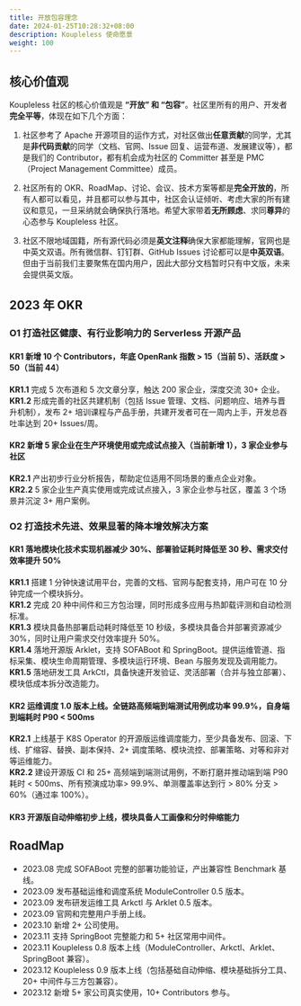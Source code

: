```yaml
---
title: 开放包容理念
date: 2024-01-25T10:28:32+08:00
description: Koupleless 使命愿景
weight: 100
---
```


## 核心价值观
Koupleless 社区的核心价值观是 **“开放” 和 “包容”**。社区里所有的用户、开发者**完全平等**，体现在如下几个方面：

1. 社区参考了 Apache 开源项目的运作方式，对社区做出**任意贡献**的同学，尤其是**非代码贡献**的同学（文档、官网、Issue 回复、运营布道、发展建议等），都是我们的 Contributor，都有机会成为社区的 Committer 甚至是 PMC（Project Management Committee）成员。

2. 社区所有的 OKR、RoadMap、讨论、会议、技术方案等都是**完全开放的**，所有人都可以看见，并且都可以参与其中，社区会认证倾听、考虑大家的所有建议和意见，一旦采纳就会确保执行落地。希望大家带着**无所顾虑**、求同**尊异**的心态参与 Koupleless 社区。

3. 社区不限地域国籍，所有源代码必须是**英文注释**确保大家都能理解，官网也是中英文双语。所有微信群、钉钉群、GitHub Issues 讨论都可以是**中英双语**。但由于当前我们主要聚焦在国内用户，因此大部分文档暂时只有中文版，未来会提供英文版。

## 2023 年 OKR
### O1  打造社区健康、有行业影响力的 Serverless 开源产品
#### KR1  新增 10 个 Contributors，年底 OpenRank 指数 > 15（当前 5）、活跃度 > 50（当前 44）
**KR1.1**  完成 5 次布道和 5 次文章分享，触达 200 家企业，深度交流 30+ 企业。<br />
**KR1.2**  形成完善的社区共建机制（包括 Issue 管理、文档、问题响应、培养与晋升机制），发布 2+ 培训课程与产品手册，共建开发者可在一周内上手，开发总吞吐率达到 20+ Issues/周。

#### KR2  新增 5 家企业在生产环境使用或完成试点接入（当前新增 1），3 家企业参与社区
**KR2.1**  产出初步行业分析报告，帮助定位适用不同场景的重点企业对象。<br />
**KR2.2**  5 家企业生产真实使用或完成试点接入，3 家企业参与社区，覆盖 3 个场景并沉淀 3+ 用户案例。


### O2  打造技术先进、效果显著的降本增效解决方案

#### KR1  落地模块化技术实现机器减少 30%、部署验证耗时降低至 30 秒、需求交付效率提升 50%
**KR1.1**  搭建 1 分钟快速试用平台，完善的文档、官网与配套支持，用户可在 10 分钟完成一个模块拆分。<br />
**KR1.2**  完成 20 种中间件和三方包治理，同时形成多应用与热卸载评测和自动检测标准。<br />
**KR1.3**  模块具备热部署启动耗时降低至 10 秒级，多模块具备合并部署资源减少 30%，同时让用户需求交付效率提升 50%。<br />
**KR1.4**  落地开源版 Arklet，支持 SOFABoot 和 SpringBoot。提供运维管道、指标采集、模块生命周期管理、多模块运行环境、Bean 与服务发现及调用能力。<br />
**KR1.5**  落地研发工具 ArkCtl，具备快速开发验证、灵活部署（合并与独立部署）、模块低成本拆分改造能力。

#### KR2  运维调度 1.0 版本上线。全链路高频端到端测试用例成功率 99.9%，自身端到端耗时 P90 < 500ms
**KR2.1**  上线基于 K8S Operator 的开源版运维调度能力，至少具备发布、回滚、下线、扩缩容、替换、副本保持、2+ 调度策略、模块流控、部署策略、对等和非对等运维能力。<br />
**KR2.2**  建设开源版 CI 和 25+ 高频端到端测试用例，不断打磨并推动端到端 P90 耗时 < 500ms、所有预演成功率> 99.9%、单测覆盖率达到行 > 80% 分支 > 60%（通过率 100%）。

#### KR3  开源版**自动伸缩初步**上线，模块具备人工画像和分时伸缩能力


## RoadMap

- 2023.08  完成 SOFABoot 完整的部署功能验证，产出兼容性 Benchmark 基线。
- 2023.09  发布基础运维和调度系统 ModuleController 0.5 版本。
- 2023.09  发布研发运维工具 Arkctl 与 Arklet 0.5 版本。
- 2023.09  官网和完整用户手册上线。
- 2023.10  新增 2+ 公司使用。
- 2023.11  支持 SpringBoot 完整能力和 5+ 社区常用中间件。
- 2023.11  Koupleless 0.8 版本上线（ModuleController、Arkctl、Arklet、SpringBoot 兼容）。
- 2023.12  Koupleless 0.9 版本上线（包括基础自动伸缩、模块基础拆分工具、20+ 中间件与三方包兼容）。
- 2023.12  新增 5+ 家公司真实使用，10+ Contributors 参与。


<br/>
<br/>